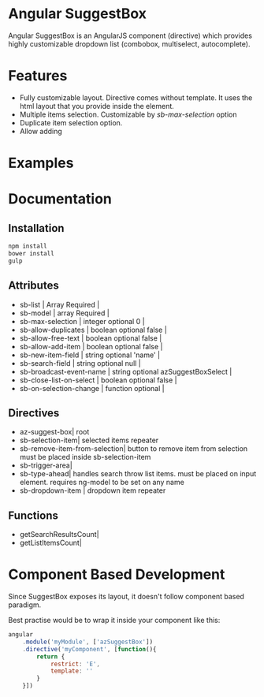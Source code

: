 # Angular SuggestBox
Angular SuggestBox is an AngularJS component (directive) which provides highly customizable dropdown list (combobox, multiselect, autocomplete).

# Features
- Fully customizable layout. Directive comes without template. It uses the html layout that you provide inside the element.
- Multiple items selection. Customizable by _sb-max-selection_ option
- Duplicate item selection option.
- Allow adding

# Examples


# Documentation

## Installation
```bash
npm install
bower install
gulp
```

## Attributes
+ sb-list | Array Required |
+ sb-model | array Required |
+ sb-max-selection | integer optional 0 |
+ sb-allow-duplicates | boolean optional false |
+ sb-allow-free-text | boolean optional false |
+ sb-allow-add-item | boolean optional false |
+ sb-new-item-field | string optional 'name' |
+ sb-search-field | string optional null |
+ sb-broadcast-event-name | string optional azSuggestBoxSelect |
+ sb-close-list-on-select | boolean optional false |
+ sb-on-selection-change | function optional |

## Directives
+ az-suggest-box| root
+ sb-selection-item| selected items repeater
+ sb-remove-item-from-selection| button to remove item from selection must be placed inside sb-selection-item
+ sb-trigger-area|
+ sb-type-ahead| handles search throw list items. must be placed on input element. requires ng-model to be set on any name
+ sb-dropdown-item | dropdown item repeater

## Functions
+ getSearchResultsCount|
+ getListItemsCount|

# Component Based Development
Since SuggestBox exposes its layout, it doesn't follow component based paradigm.

Best practise would be to wrap it inside your component like this:

```javascript
angular
    .module('myModule', ['azSuggestBox'])
    .directive('myComponent', [function(){
        return {
            restrict: 'E',
            template: ''
        }
    }])
```
